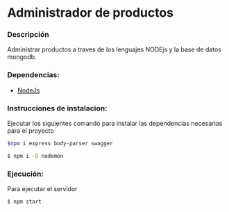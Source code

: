 # Administrador de productos #

### Descripción ###
Administrar productos a traves de los lenguajes NODEjs y la base de datos mongodb.

### Dependencias: ### 
* [NodeJs](https://nodejs.org/es/)


### Instrucciones de instalacion: ###
Ejecutar los siguientes comando para instalar las dependencias necesarias para el proyecto

```sh
$npm i express body-parser swagger
``` 
 
```sh
$ npm i -D nodemon
```
### Ejecución: ###
Para ejecutar el servidor
```sh
$ npm start
``` 
